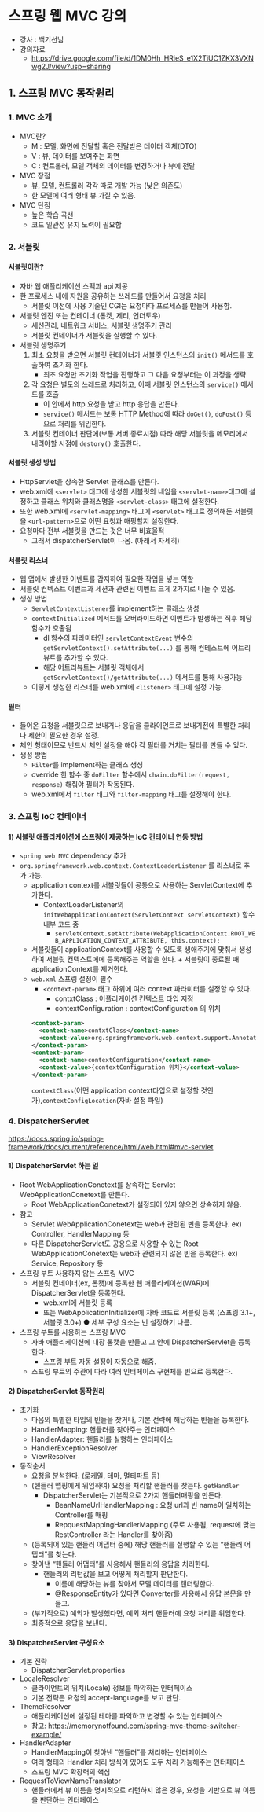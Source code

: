# 스프링 웹 MVC 강의
 * 강사 : 백기선님
 * 강의자료
    * https://drive.google.com/file/d/1DM0Hh_HRieS_e1X2TiUC1ZKX3VXNwg2J/view?usp=sharing
 

## 1. 스프링 MVC 동작원리
### 1. MVC 소개
 * MVC란?
     * M : 모델, 화면에 전달할 혹은 전달받은 데이터 객체(DTO)
     * V : 뷰, 데이터를 보여주는 화면
     * C : 컨트롤러, 모델 객체의 데이터를 변경하거나 뷰에 전달
 * MVC 장점
   * 뷰, 모델, 컨트롤러 각각 따로 개발 가능 (낮은 의존도)
   * 한 모델에 여러 형태 뷰 가질 수 있음.
 * MVC 단점
   * 높은 학습 곡선
   * 코드 일관성 유지 노력이 필요함 

### 2. 서블릿
#### 서블릿이란?
   * 자바 웹 애플리케이션 스펙과 api 제공
   * 한 프로세스 내에 자원을 공유하는 쓰레드를 만들어서 요청을 처리
     * 서블릿 이전에 사용 기술인 CGI는 요청마다 프로세스를 만들어 사용함.
 * 서블릿 엔진 또는 컨테이너 (톰켓, 제티, 언더토우)
   * 세션관리, 네트워크 서비스, 서블릿 생명주기 관리
   * 서블릿 컨테이너가 서블릿을 실행할 수 있다.
 * 서블릿 생명주기
   1. 최소 요청을 받으면 서블릿 컨테이너가 서블릿 인스턴스의 `init()` 메서드를 호출하여 초기화 한다.
       * 최초 요청만 초기화 작업을 진행하고 그 다음 요청부터는 이 과정을 생략
   2. 각 요청은 별도의 쓰레드로 처리하고, 이때 서블릿 인스턴스의 `service()` 메서드를 호출
       * 이 안에서 http 요청을 받고 http 응답을 만든다.
       * `service()` 메서드는 보통 HTTP Method에 따라 `doGet()`, `doPost()` 등으로 처리를 위임한다.
   3. 서블릿 컨테이너 판단에(보통 서버 종료시점) 따라 해당 서블릿을 메모리에서 내려야할 시점에 `destory()` 호출한다.
#### 서블릿 생성 방법
 * HttpServlet을 상속한 Servlet 클래스를 만든다.
 * web.xml에 `<servlet>` 태그에 생성한 서블릿의 네임을 `<servlet-name>`태그에 설정하고 클래스 위치와 클래스명을 `<servlet-class>` 태그에 설정한다.
 * 또한 web.xml에 `<servlet-mapping>` 태그에  `<servlet>` 태그로 정의해둔 서블릿을 `<url-pattern>`으로 어떤 요청과 매핑할지 설정한다.
 * 요청마다 전부 서블릿을 만드는 것은 너무 비효율적
    * 그래서 dispatcherServlet이 나옴. (아래서 자세히)

#### 서블릿 리스너
 * 웹 앱에서 발생한 이벤트를 갑지하여 필요한 작업을 넣는 역할
 * 서블릿 컨텍스트 이벤트과 세션과 관련된 이벤트 크게 2가지로 나눌 수 있음.
 * 생성 방법
    * `ServletContextListener`를 implement하는 클래스 생성
    * `contextInitialized` 메서드를 오버라이드하면 이벤트가 발생하는 직후 해당 함수가 호출됨
        * dl 함수의 파라미터인 `servletContextEvent` 변수의 `getServletContext().setAttribute(...)` 를 통해 컨테스트에 어트리뷰트를 추가할 수 있다.
        * 해당 어트리뷰트는 서블릿 객체에서 `getServletContext()/getAttribute(...)` 메서드를 통해 사용가능 
    * 이렇게 생성한 리스너를 web.xml에 `<listener>` 태그에 설정 가능.


#### 필터
* 들어온 요청을 서블릿으로 보내거나 응답을 클라이언트로 보내기전에 특별한 처리나 제한이 필요한 경우 설정.
* 체인 형태이므로 반드시 체인 설정을 해야 각 필터를 거치는 필터를 만들 수 있다.
* 생성 방법
    * `Filter`를 implement하는 클래스 생성
    * override 한 함수 중 `doFilter` 함수에서 `chain.doFilter(request, response)` 해줘야 필터가 작동된다.
    * web.xml에서 `filter` 태그와 `filter-mapping` 태그를 설정해야 한다.


### 3. 스프링 IoC 컨테이너
#### 1) 서블릿 애플리케이션에 스프링이 제공하는 IoC 컨테이너 연동 방법
 * `spring web MVC` dependency 추가
 * `org.springframework.web.context.ContextLoaderListener` 를 리스너로 추가 가능.
    * application context를 서블릿들이 공통으로 사용하는 ServletContext에 추가한다.
       * ContextLoaderListener의 `initWebApplicationContext(ServletContext servletContext)` 함수 내부 코드 중
          * `servletContext.setAttribute(WebApplicationContext.ROOT_WEB_APPLICATION_CONTEXT_ATTRIBUTE, this.context);`
    * 서블릿들이 applicationContext를 사용할 수 있도록 생애주기에 맞춰서 생성하여 서블릿 컨텍스트에에 등록해주는 역할을 한다. + 서블릿이 종료될 때 applicationContext를 제거한다.
    * `web.xml` 스프링 설정이 필수
      * `<context-param>` 태그 하위에 여러 context 파라미터를 설정할 수 있다.
         * contxtClass : 어플리케이션 컨텍스트 타입 지정
         * contextConfiguration : contextConfiguration 의 위치
      ```xml
      <context-param>
        <context-name>contxtClass</context-name>
        <context-value>org.springframework.web.context.support.AnnotationConfigWebApplicationContext</context-value>
      </context-param>
      <context-param>
        <context-name>contextConfiguration</context-name>
        <context-value>{contextConfiguration 위치}</context-value>
      </context-param>
      ```
      `contextClass`(어떤 application context타입으로 설정할 것인가),`contextConfigLocation`(자바 설정 파일)
### 4. DispatcherServlet
https://docs.spring.io/spring-framework/docs/current/reference/html/web.html#mvc-servlet
#### 1) DispatcherServlet 하는 일
 * Root WebApplicationConetext를 상속하는 Servlet WebApplicationConetext를 만든다.
    * Root WebApplicationConetext가 설정되어 있지 않으면 상속하지 않음.
 * 참고
    * Servlet WebApplicationConetext는 web과 관련된 빈을 등록한다. ex) Controller, HandlerMapping 등
    * 다른 DispatcherServlet도 공용으로 사용할 수 있는 Root WebApplicationConetext는 web과 관련되지 않은 빈을 등록한다. ex) Service, Repository 등
 * 스프링 부트 사용하지 않는 스프링 MVC 
    * 서블릿 컨네이너(ex, 톰캣)에 등록한 웹 애플리케이션(WAR)에 DispatcherServlet을 등록한다. 
       * web.xml에 서블릿 등록 
       * 또는 WebApplicationInitializer에 자바 코드로 서블릿 등록 (스프링 3.1+, 서블릿 3.0+) ● 세부 구성 요소는 빈 설정하기 나름. 
 * 스프링 부트를 사용하는 스프링 MVC 
    * 자바 애플리케이션에 내장 톰캣을 만들고 그 안에 DispatcherServlet을 등록한다. 
       * 스프링 부트 자동 설정이 자동으로 해줌. 
    * 스프링 부트의 주관에 따라 여러 인터페이스 구현체를 빈으로 등록한다.

#### 2) DispatcherServlet 동작원리
 * 초기화
    * 다음의 특별한 타입의 빈들을 찾거나, 기본 전략에 해당하는 빈들을 등록한다.
    *   HandlerMapping: 핸들러를 찾아주는 인터페이스 
    * HandlerAdapter: 핸들러를 실행하는 인터페이스 
    * HandlerExceptionResolver 
    * ViewResolver 
 * 동작순서
    * 요청을 분석한다. (로케일, 테마, 멀티파트 등) 
    * (핸들러 맵핑에게 위임하여) 요청을 처리할 핸들러를 찾는다. `getHandler`
      * DispatcherServlet는 기본적으로 2가지 핸들러매핑을 만든다.
         * BeanNameUrlHandlerMapping : 요청 url과 빈 name이 일치하는 Controller를 매핑
         * RepquestMappingHandlerMapping (주로 사용됨, request에 맞는 RestController 라는 Handler를 찾아줌)
    * (등록되어 있는 핸들러 어댑터 중에) 해당 핸들러를 실행할 수 있는 “핸들러 어댑터”를 찾는다.
    * 찾아낸 “핸들러 어댑터”를 사용해서 핸들러의 응답을 처리한다. 
      * 핸들러의 리턴값을 보고 어떻게 처리할지 판단한다. 
        *  이름에 해당하는 뷰를 찾아서 모델 데이터를 랜더링한다. 
        * @ResponseEntity가 있다면 Converter를 사용해서 응답 본문을 만들고. 
    * (부가적으로) 예외가 발생했다면, 예외 처리 핸들러에 요청 처리를 위임한다. 
    * 최종적으로 응답을 보낸다. 
#### 3) DispatcherServlet 구성요소
 * 기본 전략
    * DispatcherServlet.properties
 * LocaleResolver
    * 클라이언트의 위치(Locale) 정보를 파악하는 인터페이스 
    * 기본 전략은 요청의 accept-language를 보고 판단. 
 * ThemeResolver 
    * 애플리케이션에 설정된 테마를 파악하고 변경할 수 있는 인터페이스 
    * 참고: https://memorynotfound.com/spring-mvc-theme-switcher-example/ 
 * HandlerAdapter 
    * HandlerMapping이 찾아낸 “핸들러”를 처리하는 인터페이스
    * 여러 형태의 Handler 처리 방식이 있어도 모두 처리 가능해주는 인터페이스
    * 스프링 MVC 확장력의 핵심 
 * RequestToViewNameTranslator 
    * 핸들러에서 뷰 이름을 명시적으로 리턴하지 않은 경우, 요청을 기반으로 뷰 이름을 판단하는 인터페이스 
